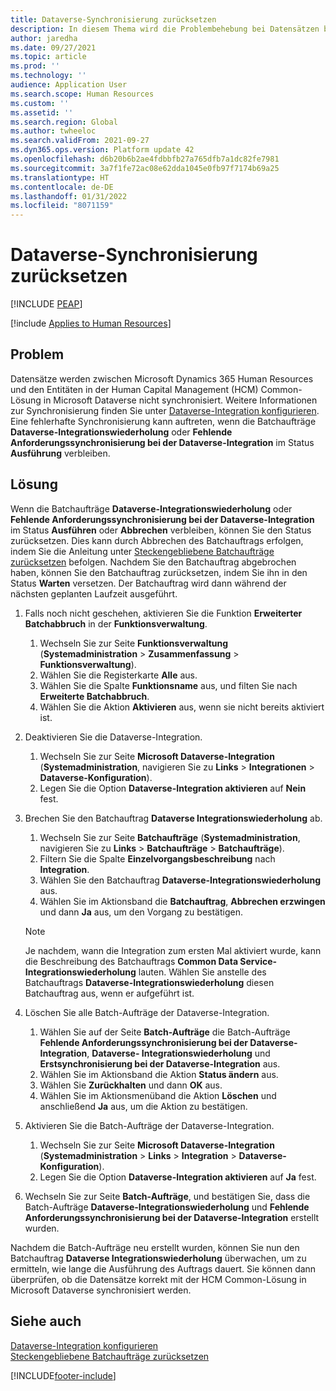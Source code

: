```yaml
---
title: Dataverse-Synchronisierung zurücksetzen
description: In diesem Thema wird die Problembehebung bei Datensätzen beschrieben, die zwischen Microsoft Dynamics 365 Human Resources und der Human Capital Management (HCM) Common-Lösung in Microsoft Dataverse nicht synchronisiert werden können.
author: jaredha
ms.date: 09/27/2021
ms.topic: article
ms.prod: ''
ms.technology: ''
audience: Application User
ms.search.scope: Human Resources
ms.custom: ''
ms.assetid: ''
ms.search.region: Global
ms.author: twheeloc
ms.search.validFrom: 2021-09-27
ms.dyn365.ops.version: Platform update 42
ms.openlocfilehash: d6b20b6b2ae4fdbbfb27a765dfb7a1dc82fe7981
ms.sourcegitcommit: 3a7f1fe72ac08e62dda1045e0fb97f7174b69a25
ms.translationtype: HT
ms.contentlocale: de-DE
ms.lasthandoff: 01/31/2022
ms.locfileid: "8071159"
---
```

# <a name="reset-dataverse-synchronization"></a>Dataverse-Synchronisierung zurücksetzen


[!INCLUDE [PEAP](../includes/peap-2.md)]

[!include [Applies to Human Resources](../includes/applies-to-hr.md)]

## <a name="issue"></a>Problem

Datensätze werden zwischen Microsoft Dynamics 365 Human Resources und den Entitäten in der Human Capital Management (HCM) Common-Lösung in Microsoft Dataverse nicht synchronisiert. Weitere Informationen zur Synchronisierung finden Sie unter [Dataverse-Integration konfigurieren](hr-admin-integration-common-data-service.md). Eine fehlerhafte Synchronisierung kann auftreten, wenn die Batchaufträge **Dataverse-Integrationswiederholung** oder **Fehlende Anforderungssynchronisierung bei der Dataverse-Integration** im Status **Ausführung** verbleiben.

## <a name="resolution"></a>Lösung

Wenn die Batchaufträge **Dataverse-Integrationswiederholung** oder **Fehlende Anforderungssynchronisierung bei der Dataverse-Integration** im Status **Ausführen** oder **Abbrechen** verbleiben, können Sie den Status zurücksetzen. Dies kann durch Abbrechen des Batchauftrags erfolgen, indem Sie die Anleitung unter [Steckengebliebene Batchaufträge zurücksetzen](hr-admin-troubleshooting-batch-execution.md) befolgen. Nachdem Sie den Batchauftrag abgebrochen haben, können Sie den Batchauftrag zurücksetzen, indem Sie ihn in den Status **Warten** versetzen. Der Batchauftrag wird dann während der nächsten geplanten Laufzeit ausgeführt.

1. Falls noch nicht geschehen, aktivieren Sie die Funktion **Erweiterter Batchabbruch** in der **Funktionsverwaltung**.
   1. Wechseln Sie zur Seite **Funktionsverwaltung** (**Systemadministration** > **Zusammenfassung** > **Funktionsverwaltung**).
   2. Wählen Sie die Registerkarte **Alle** aus.
   3. Wählen Sie die Spalte **Funktionsname** aus, und filten Sie nach **Erweiterte Batchabbruch**.
   4. Wählen Sie die Aktion **Aktivieren** aus, wenn sie nicht bereits aktiviert ist.

2. Deaktivieren Sie die Dataverse-Integration.
   1. Wechseln Sie zur Seite **Microsoft Dataverse-Integration** (**Systemadministration**, navigieren Sie zu **Links** > **Integrationen** > **Dataverse-Konfiguration**).
   2. Legen Sie die Option **Dataverse-Integration aktivieren** auf **Nein** fest.

3. Brechen Sie den Batchauftrag **Dataverse Integrationswiederholung** ab.
   1. Wechseln Sie zur Seite **Batchaufträge** (**Systemadministration**, navigieren Sie zu **Links** > **Batchaufträge** > **Batchaufträge**).
   2. Filtern Sie die Spalte **Einzelvorgangsbeschreibung** nach **Integration**.
   3. Wählen Sie den Batchauftrag **Dataverse-Integrationswiederholung** aus.
   4. Wählen Sie im Aktionsband die **Batchauftrag**, **Abbrechen erzwingen** und dann **Ja** aus, um den Vorgang zu bestätigen.

   > [!NOTE]
   > Je nachdem, wann die Integration zum ersten Mal aktiviert wurde, kann die Beschreibung des Batchauftrags **Common Data Service-Integrationswiederholung** lauten. Wählen Sie anstelle des Batchauftrags **Dataverse-Integrationswiederholung** diesen Batchauftrag aus, wenn er aufgeführt ist.

4. Löschen Sie alle Batch-Aufträge der Dataverse-Integration.
   1. Wählen Sie auf der Seite **Batch-Aufträge** die Batch-Aufträge **Fehlende Anforderungssynchronisierung bei der Dataverse-Integration**, **Dataverse- Integrationswiederholung** und **Erstsynchronisierung bei der Dataverse-Integration** aus.
   2. Wählen Sie im Aktionsband die Aktion **Status ändern** aus. 
   3. Wählen Sie **Zurückhalten** und dann **OK** aus.
   4. Wählen Sie im Aktionsmenüband die Aktion **Löschen** und anschließend **Ja** aus, um die Aktion zu bestätigen.

5. Aktivieren Sie die Batch-Aufträge der Dataverse-Integration.
   1. Wechseln Sie zur Seite **Microsoft Dataverse-Integration** (**Systemadministration** > **Links** > **Integration** > **Dataverse-Konfiguration**).
   2. Legen Sie die Option **Dataverse-Integration aktivieren** auf **Ja** fest.

6. Wechseln Sie zur Seite **Batch-Aufträge**, und bestätigen Sie, dass die Batch-Aufträge **Dataverse-Integrationswiederholung** und **Fehlende Anforderungssynchronisierung bei der Dataverse-Integration** erstellt wurden.

Nachdem die Batch-Aufträge neu erstellt wurden, können Sie nun den Batchauftrag **Dataverse Integrationswiederholung** überwachen, um zu ermitteln, wie lange die Ausführung des Auftrags dauert. Sie können dann überprüfen, ob die Datensätze korrekt mit der HCM Common-Lösung in Microsoft Dataverse synchronisiert werden.

## <a name="see-also"></a>Siehe auch

[Dataverse-Integration konfigurieren](hr-admin-integration-common-data-service.md)<br>
[Steckengebliebene Batchaufträge zurücksetzen](hr-admin-troubleshooting-batch-execution.md)


[!INCLUDE[footer-include](../includes/footer-banner.md)]
